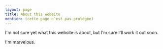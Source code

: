 ```yaml
---
layout: page
title: About this website
mention: (cette page n’est pas protégée)
---
```


I'm not sure yet what this website is about, but I'm sure I'll work it out soon.

I'm marvelous.

